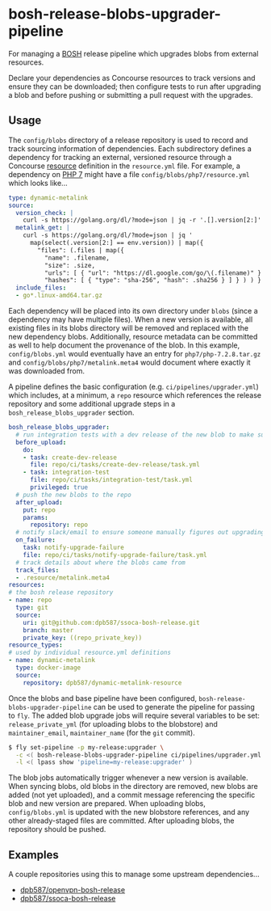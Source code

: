 # bosh-release-blobs-upgrader-pipeline

For managing a [BOSH](https://bosh.io) release pipeline which upgrades blobs from external resources.

Declare your dependencies as Concourse resources to track versions and ensure they can be downloaded; then configure tests to run after upgrading a blob and before pushing or submitting a pull request with the upgrades.


## Usage

The `config/blobs` directory of a release repository is used to record and track sourcing information of dependencies. Each subdirectory defines a dependency for tracking an external, versioned resource through a Concourse [resource](https://concourse-ci.org/resources.html) definition in the `resource.yml` file. For example, a dependency on [PHP 7](https://php.net/) might have a file `config/blobs/php7/resource.yml` which looks like...

```yaml
type: dynamic-metalink
source:
  version_check: |
    curl -s https://golang.org/dl/?mode=json | jq -r '.[].version[2:]'
  metalink_get: |
    curl -s https://golang.org/dl/?mode=json | jq '
      map(select(.version[2:] == env.version)) | map({
        "files": (.files | map({
          "name": .filename,
          "size": .size,
          "urls": [ { "url": "https://dl.google.com/go/\(.filename)" } ],
          "hashes": [ { "type": "sha-256", "hash": .sha256 } ] } ) ) } )[]'
  include_files:
  - go*.linux-amd64.tar.gz
```

Each dependency will be placed into its own directory under `blobs` (since a dependency may have multiple files). When a new version is available, all existing files in its blobs directory will be removed and replaced with the new dependency blobs. Additionally, resource metadata can be committed as well to help document the provenance of the blob. In this example, `config/blobs.yml` would eventually have an entry for `php7/php-7.2.8.tar.gz` and `config/blobs/php7/metalink.meta4` would document where exactly it was downloaded from.

A pipeline defines the basic configuration (e.g. `ci/pipelines/upgrader.yml`) which includes, at a minimum, a `repo` resource which references the release repository and some additional upgrade steps in a `bosh_release_blobs_upgrader` section.

```yaml
bosh_release_blobs_upgrader:
  # run integration tests with a dev release of the new blob to make sure it works
  before_upload:
    do:
    - task: create-dev-release
      file: repo/ci/tasks/create-dev-release/task.yml
    - task: integration-test
      file: repo/ci/tasks/integration-test/task.yml
      privileged: true
  # push the new blobs to the repo
  after_upload:
    put: repo
    params:
      repository: repo
  # notify slack/email to ensure someone manually figures out upgrading
  on_failure:
    task: notify-upgrade-failure
    file: repo/ci/tasks/notify-upgrade-failure/task.yml
  # track details about where the blobs came from
  track_files:
  - .resource/metalink.meta4
resources:
# the bosh release repository
- name: repo
  type: git
  source:
    uri: git@github.com:dpb587/ssoca-bosh-release.git
    branch: master
    private_key: ((repo_private_key))
resource_types:
# used by individual resource.yml definitions
- name: dynamic-metalink
  type: docker-image
  source:
    repository: dpb587/dynamic-metalink-resource
```

Once the blobs and base pipeline have been configured, `bosh-release-blobs-upgrader-pipeline` can be used to generate the pipeline for passing to `fly`. The added blob upgrade jobs will require several variables to be set: `release_private_yml` (for uploading blobs to the blobstore) and `maintainer_email`, `maintainer_name` (for the `git` commit).

```bash
$ fly set-pipeline -p my-release:upgrader \
  -c <( bosh-release-blobs-upgrader-pipeline ci/pipelines/upgrader.yml ) \
  -l <( lpass show 'pipeline=my-release:upgrader' )
```

The blob jobs automatically trigger whenever a new version is available. When syncing blobs, old blobs in the directory are removed, new blobs are added (not yet uploaded), and a commit message referencing the specific blob and new version are prepared. When uploading blobs, `config/blobs.yml` is updated with the new blobstore references, and any other already-staged files are committed. After uploading blobs, the repository should be pushed.


## Examples

A couple repositories using this to manage some upstream dependencies...

* [dpb587/openvpn-bosh-release](https://github.com/dpb587/openvpn-bosh-release/blob/master/ci/pipelines/upgrader.yml)
* [dpb587/ssoca-bosh-release](https://github.com/dpb587/ssoca-bosh-release)
